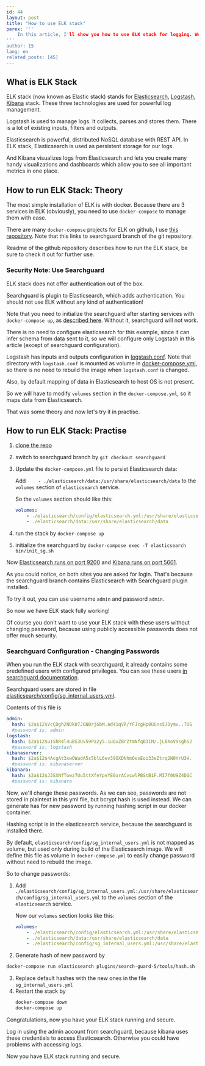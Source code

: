 ```yaml
---
id: 44
layout: post
title: "How to use ELK stack"
perex: '''
    In this article, I'll show you how to use ELK stack for logging. We will use ELK in docker for easy setup.
'''
author: 15
lang: en
related_posts: [45]
---
```


## What is ELK Stack

ELK stack (now known as Elastic stack) stands for [Elasticsearch](https://www.elastic.co/products/elasticsearch),
[Logstash](https://www.elastic.co/products/logstash), [Kibana](https://www.elastic.co/products/kibana) stack.
These three technologies are used for powerful log management.

Logstash is used to manage logs. It collects, parses and stores them.
There is a lot of existing inputs, filters and outputs.

Elasticsearch is powerful, distributed NoSQL database with REST API.
In ELK stack, Elasticsearch is used as persistent storage for our logs.

And Kibana visualizes logs from Elasticsearch and lets you create many handy visualizations and dashboards
which allow you to see all important metrics in one place.

## How to run ELK Stack: Theory

The most simple installation of ELK is with docker. Because there are 3 services in ELK (obviously),
you need to use `docker-compose` to manage them with ease.

There are many `docker-compose` projects for ELK on github, I use [this repository](https://github.com/deviantony/docker-elk/tree/searchguard).
Note that this links to searchguard branch of the git repository.

Readme of the github repository describes how to run the ELK stack, be sure to check it out for further use.

### Security Note: Use Searchguard

ELK stack does not offer authentication out of the box.

Searchguard is plugin to Elasticsearch, which adds authentication.
You should not use ELK without any kind of authentication!

Note that you need to initialize the searchguard after starting services with `docker-compose up`,
as [described here](https://github.com/deviantony/docker-elk/tree/searchguard#bringing-up-the-stack).
Without it, searchguard will not work.

There is no need to configure elasticsearch for this example, since it can infer schema from data sent to it,
so we will configure only Logstash in this article (except of searchguard configuration).

Logstash has inputs and outputs configuration in [logstash.conf](https://github.com/deviantony/docker-elk/blob/searchguard/logstash/pipeline/logstash.conf).
Note that directory with `logstash.conf` is mounted as volume in [docker-compose.yml](https://github.com/deviantony/docker-elk/blob/searchguard/docker-compose.yml),
so there is no need to rebuild the image when `logstash.conf` is changed.

Also, by default mapping of data in Elasticsearch to host OS is not present.

So we will have to modify `volumes` section in the `docker-compose.yml`, so it maps data from Elasticsearch.

That was some theory and now let's try it in practise.

## How to run ELK Stack: Practise

1. [clone the repo](https://github.com/deviantony/docker-elk.git)
2. switch to searchguard branch by `git checkout searchguard`
3. Update the `docker-compose.yml` file to persist Elasticsearch data:

	Add `    - ./elasticsearch/data:/usr/share/elasticsearch/data` to the `volumes` section of `elasticsearch` service.

	So the `volumes` section should like this:
	```yml
	volumes:
	    - ./elasticsearch/config/elasticsearch.yml:/usr/share/elasticsearch/config/elasticsearch.yml
	    - ./elasticsearch/data:/usr/share/elasticsearch/data
	```

3. run the stack by `docker-compose up`
4. initialize the searchguard by `docker-compose exec -T elasticsearch bin/init_sg.sh`

Now [Elasticsearch runs on port 9200](http://localhost:9200/) and [Kibana runs on port 5601](http://localhost:5601/).

As you could notice, on both sites you are asked for login.
That's because the searchguard branch contains Elasticsearch with Searchguard plugin installed.

To try it out, you can use username `admin` and password `admin`.

So now we have ELK stack fully working!

Of course you don't want to use your ELK stack with these users without changing password,
because using publicly accessible passwords does not offer much security.

### Searchguard Configuration - Changing Passwords

When you run the ELK stack with searchguard, it already contains some predefined users with configured privileges.
You can see these users [in searchguard documentation](https://github.com/floragunncom/search-guard-docs/blob/master/configuration_internalusers.md).

Searchguard users are stored in file [elasticsearch/config/sg_internal_users.yml](https://github.com/deviantony/docker-elk/blob/searchguard/elasticsearch/config/sg_internal_users.yml).

Contents of this file is
```yaml
admin:
  hash: $2a$12$VcCDgh2NDk07JGN0rjGbM.Ad41qVR/YFJcgHp0UGns5JDymv..TOG
  #password is: admin
logstash:
  hash: $2a$12$u1ShR4l4uBS3Uv59Pa2y5.1uQuZBrZtmNfqB3iM/.jL0XoV9sghS2
  #password is: logstash
kibanaserver:
  hash: $2a$12$4AcgAt3xwOWadA5s5blL6ev39OXDNhmOesEoo33eZtrq2N0YrU3H.
  #password is: kibanaserver
kibanaro:
  hash: $2a$12$JJSXNfTowz7Uu5ttXfeYpeYE0arACvcwlPBStB1F.MI7f0U9Z4DGC
  #password is: kibanaro
```

Now, we'll change these passwords. As we can see, passwords are not stored in plaintext in this yml file, but bcrypt hash is used instead.
We can generate has for new password by running hashing script in our docker container.

Hashing script is in the elasticsearch service, because the searchguard is installed there.

By default, `elasticsearch/config/sg_internal_users.yml` is not mapped as volume, but used only during build of the Elasticsearch image.
We will define this file as volume in `docker-compose.yml` to easily change password without need to rebuild the image.

So to change passwords:
1. Add `./elasticsearch/config/sg_internal_users.yml:/usr/share/elasticsearch/config/sg_internal_users.yml` to the `volumes` section of the `elasticsearch` service.

	Now our `volumes` section looks like this:
	```yml
	volumes:
	    - ./elasticsearch/config/elasticsearch.yml:/usr/share/elasticsearch/config/elasticsearch.yml
	    - ./elasticsearch/data:/usr/share/elasticsearch/data
	    - ./elasticsearch/config/sg_internal_users.yml:/usr/share/elasticsearch/config/sg_internal_users.yml
	```

2. Generate hash of new password by
```bash
docker-compose run elasticsearch plugins/search-guard-5/tools/hash.sh -p [some_password]
```

3. Replace default hashes with the new ones in the file `sg_internal_users.yml`
4. Restart the stack by
	```bash
	docker-compose down
	docker-compose up
	```

Congratulations, now you have your ELK stack running and secure.

Log in using the admin account from searchguard, because kibana uses these credentials to access Elasticsearch.
Otherwise you could have problems with accessing logs.

Now you have ELK stack running and secure.